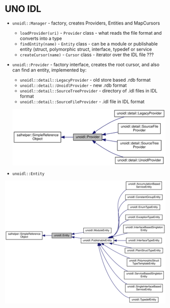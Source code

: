 # UNO IDL

* `unoidl::Manager` - factory, creates Providers, Entities and MapCursors
  * `loadProvider(uri)` - `Provider` class - what reads the file format and converts into a type
  * `findEntity(name)` - `Entity` class - can be a module or publishable entity (struct, polymorphic struct, interface, typedef or service
  * `createCursor(name)` - `Cursor` class - iterator over the IDL file ???

* `unoidl::Provider` - factory interface, creates the root cursor, and also can find an entity, implemented by:
  * `unoidl::detail::LegacyProvider` - old store based .rdb format
  * `unoidl::detail::UnoidlProvider` - new .rdb format
  * `unoidl::detail::SourceTreeProvider` - directory of .idl files in IDL format
  * `unoidl::detail::SourceFileProvider` - .idl file in IDL format

  ![](/assets/Provider_class_dependency_diagram.svg)  
* `unoidl::Entity`

![](/assets/Entity_class_dependency_diagram.svg)